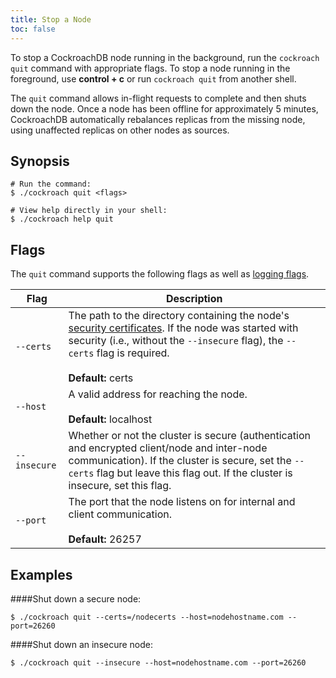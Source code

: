 ```yaml
---
title: Stop a Node
toc: false
---
```


To stop a CockroachDB node running in the background, run the `cockroach quit` command with appropriate flags. To stop a node running in the foreground, use **control + c** or run `cockroach quit` from another shell. 

The `quit` command allows in-flight requests to complete and then shuts down the node. Once a node has been offline for approximately 5 minutes, CockroachDB automatically rebalances replicas from the missing node, using unaffected replicas on other nodes as sources. 

<div id="toc"></div>

## Synopsis

~~~ shell
# Run the command:
$ ./cockroach quit <flags>

# View help directly in your shell:
$ ./cockroach help quit
~~~

## Flags

The `quit` command supports the following flags as well as [logging flags](cockroach-commands.html#logging-flags).


Flag | Description 
-----|------------
`--certs` | The path to the directory containing the node's [security certificates](create-security-certificates.html). If the node was started with security (i.e., without the `--insecure` flag), the `--certs` flag is required. <br><br> **Default:** certs
`--host` | A valid address for reaching the node. <br><br>**Default:** localhost
`--insecure` | Whether or not the cluster is secure (authentication and encrypted client/node and inter-node communication). If the cluster is secure, set the `--certs` flag but leave this flag out. If the cluster is insecure, set this flag.
`--port` | The port that the node listens on for internal and client communication. <br><br>**Default:** 26257

## Examples

####Shut down a secure node:

~~~ shell
$ ./cockroach quit --certs=/nodecerts --host=nodehostname.com --port=26260 
~~~

####Shut down an insecure node:

~~~ shell
$ ./cockroach quit --insecure --host=nodehostname.com --port=26260 
~~~